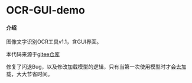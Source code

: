 # OCR-GUI-demo

#### 介绍
图像文字识别OCR工具v1.1，含GUI界面。


本代码来源于[gitee仓库](https://gitee.com/signal926/ocr-gui-demo)

修复了闪退Bug，以及修改加载模型的逻辑，只有当第一次使用模型时才会去加载，大大节省时间。